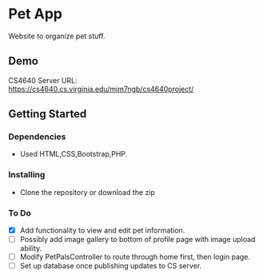 # Pet App

Website to organize pet stuff.

## Demo

CS4640 Server URL: https://cs4640.cs.virginia.edu/mjm7ngb/cs4640project/<br>


## Getting Started

### Dependencies

* Used HTML,CSS,Bootstrap,PHP.


### Installing

* Clone the repository or download the zip


### To Do
- [X] Add functionality to view and edit pet information.
- [ ] Possibly add image gallery to bottom of profile page with image upload ability.
- [ ] Modify PetPalsController to route through home first, then login page.
- [ ] Set up database once publishing updates to CS server.
